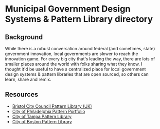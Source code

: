 # Municipal Government Design Systems & Pattern Library directory

## Background
While there is a robust conversation around federal (and sometimes, state) government innovation, local governments are slower to reach the innovation game. For every big city that's leading the way, there are lots of smaller places around the world with folks sharing what they know. I thought it'd be useful to have a centralized place for local government design systems & pattern libraries that are open sourced, so others can learn, share and remix. 

## Resources
- [Bristol City Council Pattern Library (UK)](http://style.bristol.gov.uk/)
- [City of Philadelphia Pattern Portfolio](http://cityofphiladelphia.github.io/patterns/)
- [City of Tampa Pattern Library](https://www.tampagov.net/static/pattern-library/)
- [City of Boston Pattern Library](https://github.com/CityOfBoston/patterns)

